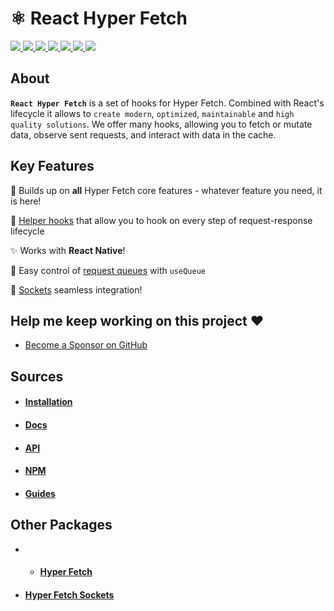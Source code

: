 # ⚛️ React Hyper Fetch

<p>
  <a href="https://bettertyped.com/">
    <img src="https://custom-icon-badges.demolab.com/static/v1?label=&message=BetterTyped&color=333&logo=BT" />
  </a>
  <a href="https://github.com/BetterTyped/hyper-fetch">
    <img src="https://custom-icon-badges.demolab.com/github/stars/BetterTyped/hyper-fetch?logo=star&color=118ab2" />
  </a>
  <a href="https://github.com/BetterTyped/hyper-fetch/blob/main/License.md">
    <img src="https://custom-icon-badges.demolab.com/github/license/BetterTyped/hyper-fetch?logo=law&color=yellow" />
  </a>
  <a href="https://www.npmjs.com/package/@hyper-fetch/react">
    <img src="https://custom-icon-badges.demolab.com/npm/v/@hyper-fetch/react.svg?logo=npm&color=e76f51" />
  </a>
  <a href="https://api.codeclimate.com/v1/badges/eade9435e75ecea0c004/test_coverage">
    <img src="https://api.codeclimate.com/v1/badges/eade9435e75ecea0c004/test_coverage" />
  </a>
  <a href="https://github.com/BetterTyped/hyper-fetch">
    <img src="https://custom-icon-badges.demolab.com/badge/typescript-%23007ACC.svg?logo=typescript&logoColor=white" />
  </a>
  <a href="https://www.npmjs.com/package/@hyper-fetch/react">
    <img src="https://custom-icon-badges.demolab.com/bundlephobia/minzip/@hyper-fetch/react?color=64BC4B&logo=package" />
  </a>
</p>

## About

**`React Hyper Fetch`** is a set of hooks for Hyper Fetch. Combined with React's lifecycle it allows to `create modern`,
`optimized`, `maintainable` and `high quality solutions`. We offer many hooks, allowing you to
fetch or mutate data, observe sent requests, and interact with data in the cache. 

## Key Features

🔮 Builds up on **all** Hyper Fetch core features - whatever feature you need, it is here!

🎯 [Helper hooks](https://hyperfetch.bettertyped.com/docs/documentation/react/overview/#helper-hooks) that allow you to hook on every step of request-response lifecycle

✨ Works with **React Native**!

🚀 Easy control of [request queues](https://hyperfetch.bettertyped.com/docs/documentation/react/core/use-queue/) with `useQueue`

💎 [Sockets](https://hyperfetch.bettertyped.com/docs/documentation/react/sockets/use-listener/) seamless integration! 

## Help me keep working on this project ❤️

- [Become a Sponsor on GitHub](https://github.com/sponsors/prc5)

## Sources

- #### [Installation](https://hyperfetch.bettertyped.com/docs/documentation/getting-started/installation)
- #### [Docs](https://hyperfetch.bettertyped.com/docs/react/overview)
- #### [API](https://hyperfetch.bettertyped.com/api/)
- #### [NPM](https://www.npmjs.com/package/@hyper-fetch/react)
- #### [Guides](https://hyperfetch.bettertyped.com/guides/basic/setup)

## Other Packages

- - #### [Hyper Fetch](https://github.com/BetterTyped/hyper-fetch/tree/main/packages/core)
- #### [Hyper Fetch Sockets](https://github.com/BetterTyped/hyper-fetch/tree/main/packages/sockets)
